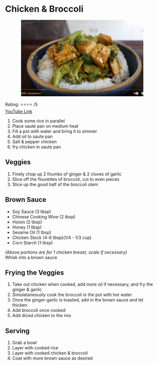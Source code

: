 # Chicken & Broccoli
<p align="center">
  <img src="images/chicken-and-broccoli.png" width="400" height="250">
</p>

Rating: :star::star::star::star: /5  
[YouTube Link](https://youtu.be/7Yo54RiBUx0?t=52)  

1. Cook some rice in parallel
2. Place saute pan on medium heat
3. Fill a pot with water and bring it to simmer
4. Add oil to saute pan
5. Salt & pepper chicken
6. fry chicken in saute pan

## Veggies
1. Finely chop up 2 thumbs of ginger & 2 cloves of garlic
2. Slice off the flourettes of broccoli, cut to even pieces
3. Slice up the good half of the broccoli stem

## Brown Sauce
- Soy Sauce (3 tbsp)
- Chinese Cooking Wine (2 tbsp)
- Hoisin (2 tbsp)
- Honey (1 tbsp)
- Sesame Oil (1 tbsp)
- Chicken Stock (4-6 tbsp)(1/4 - 1/3 cup)
- Corn Starch (1 tbsp)

*(Above portions are for 1 chicken breast, scale if necessary)*  
Whisk into a brown sauce  

## Frying the Veggies
1. Take out chicken when cooked, add more oil if necessary, and fry the ginger & garlic
2. Simulataneously cook the broccoli in the pot with hot water
3. Once the ginger-garlic is toasted, add in the brown sauce and let thicken
4. Add broccoli once cooked
5. Add diced chicken to the mix

## Serving
1. Grab a bowl
2. Layer with cooked rice
3. Layer with cooked chicken & broccoli
4. Coat with more brown sauce as desired

